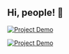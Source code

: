 ## Hi, people!  👋

<!--
**zik-uralov/zik-uralov** is a ✨ _special_ ✨ repository because its `README.md` (this file) appears on your GitHub profile.

Here are some ideas to get you started:

- 🔭 I’m currently working on ...
- 🌱 I’m currently learning ...
- 👯 I’m looking to collaborate on ...
- 🤔 I’m looking for help with ...
- 💬 Ask me about ...
- 📫 How to reach me: ...
- 😄 Pronouns: ...
- ⚡ Fun fact: ...
-->


[![Project Demo](https://img.youtube.com/vi/Zylmox_laxE/0.jpg)](https://www.youtube.com/watch?v=Zylmox_laxE)

[![Project Demo](https://img.youtube.com/vi/GrleXLI4_TE/0.jpg)](https://www.youtube.com/watch?v=GrleXLI4_TE)

